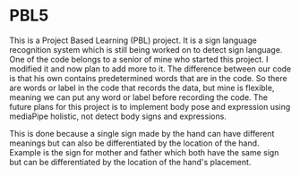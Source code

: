 # PBL5
This is a Project Based Learning (PBL) project. It is a sign language recognition system which is still being worked on to detect sign language. One of the code belongs to a senior of mine who started this project. I modified it and now plan to add more to it. The difference between our code is that his own contains predetermined words that are in the code. So there are words or label in the code that records the data, but mine is flexible, meaning we can put any word or label before recording the code. The future plans for this project is to implement body pose and expression using mediaPipe holistic, not detect body signs and expressions. 

This is done because a single sign made by the hand can have different meanings but can also be differentiated by the location of the hand. Example is the sign for mother and father which both have the same sign but can be differentiated by the location of the hand's placement.
